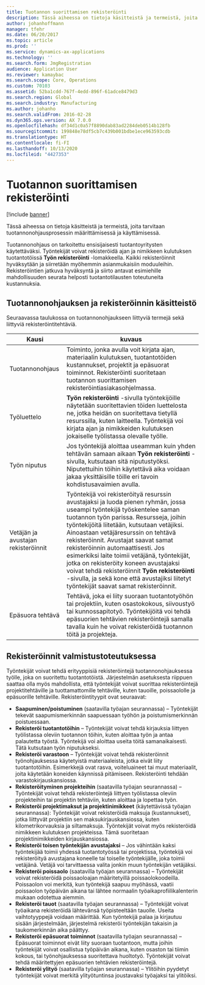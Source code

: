 ```yaml
---
title: Tuotannon suorittamisen rekisteröinti
description: Tässä aiheessa on tietoja käsitteistä ja termeistä, joita tarvitaan tuotannonohjausprosessin määrittämisessä ja käyttämisessä.
author: johanhoffmann
manager: tfehr
ms.date: 06/20/2017
ms.topic: article
ms.prod: ''
ms.service: dynamics-ax-applications
ms.technology: ''
ms.search.form: JmgRegistration
audience: Application User
ms.reviewer: kamaybac
ms.search.scope: Core, Operations
ms.custom: 70103
ms.assetid: 52ba1cdd-767f-4edd-896f-61adce8479d3
ms.search.region: Global
ms.search.industry: Manufacturing
ms.author: johanho
ms.search.validFrom: 2016-02-28
ms.dyn365.ops.version: AX 7.0.0
ms.openlocfilehash: df34d1c0a57f8890dab83ad2284deb0514b128fb
ms.sourcegitcommit: 199848e78df5cb7c439b001bdbe1ece963593cdb
ms.translationtype: HT
ms.contentlocale: fi-FI
ms.lasthandoff: 10/13/2020
ms.locfileid: "4427353"
---
```

# <a name="registration-for-manufacturing-execution"></a>Tuotannon suorittamisen rekisteröinti

[!include [banner](../includes/banner.md)]

Tässä aiheessa on tietoja käsitteistä ja termeistä, joita tarvitaan tuotannonohjausprosessin määrittämisessä ja käyttämisessä. 

Tuotannonohjaus on tarkoitettu ensisijaisesti tuotantoyritysten käytettäväksi. Työntekijät voivat rekisteröidä ajan ja nimikkeen kulutuksen tuotantotöissä **Työn rekisteröinti** -lomakkeella. Kaikki rekisteröinnit hyväksytään ja siirretään myöhemmin asianmukaisiin moduuleihin. Rekisteröintien jatkuva hyväksyntä ja siirto antavat esimiehille mahdollisuuden seurata helposti tuotantotilausten toteutuneita kustannuksia.

## <a name="manufacturing-execution-and-registration-terminology"></a>Tuotannonohjauksen ja rekisteröinnin käsitteistö
Seuraavassa taulukossa on tuotannonohjaukseen liittyviä termejä sekä liittyviä rekisteröintitehtäviä.

| Kausi                          | kuvaus                                                                                                                                                                                                                                                                                                                                                                                                                                                                                                                                                                                           |
|-------------------------------|-------------------------------------------------------------------------------------------------------------------------------------------------------------------------------------------------------------------------------------------------------------------------------------------------------------------------------------------------------------------------------------------------------------------------------------------------------------------------------------------------------------------------------------------------------------------------------------------------------|
| Tuotannonohjaus       | Toiminto, jonka avulla voit kirjata ajan, materiaalin kulutuksen, tuotantotöiden kustannukset, projektit ja epäsuorat toiminnot. Rekisteröinti suoritetaan tuotannon suorittamisen rekisteröintiasiakasohjelmassa.                                                                                                                                                                                                                                                                                                                                                                                                   |
| Työluettelo                      | **Työn rekisteröinti** -sivulla työntekijöille näytetään suoritettavien töiden luettelosta ne, jotka heidän on suoritettava tietyllä resurssilla, kuten laitteella. Työntekijä voi kirjata ajan ja nimikkeiden kulutuksen jokaiselle työlistassa olevalle työlle.                                                                                                                                                                                                                                                                                                                                                                           |
| Työn niputus                  | Jos työntekijä aloittaa useamman kuin yhden tehtävän samaan aikaan **Työn rekisteröinti** -sivulla, kutsutaan sitä niputustyöksi. Niputettuihin töihin käytettävä aika voidaan jakaa yksittäisille töille eri tavoin kohdistusavaimien avulla.                                                                                                                                                                                                                                                                                                                                                         |
| Vetäjän ja avustajan rekisteröinnit | Työntekijä voi rekisteröityä resurssin avustajaksi ja luoda pienen ryhmän, jossa useampi työntekijä työskentelee saman tuotannon työn parissa. Resursseja, joihin työntekijöitä liitetään, kutsutaan vetäjiksi. Ainoastaan vetäjäresurssin on tehtävä rekisteröinnit. Avustajat saavat samat rekisteröinnin automaattisesti. Jos esimerkiksi laite toimii vetäjänä, työntekijät, jotka on rekisteröity koneen avustajaksi voivat tehdä rekisteröinnit **Työn rekisteröinti** -sivulla, ja sekä kone että avustajiksi liitetyt työntekijät saavat samat rekisteröinnit. |
| Epäsuora tehtävä             | Tehtävä, joka ei liity suoraan tuotantotyöhön tai projektiin, kuten osastokokous, siivoustyö tai kunnossapitotyö. Työntekijöitä voi tehdä epäsuorien tehtävien rekisteröintejä samalla tavalla kuin he voivat rekisteröidä tuotannon töitä ja projekteja.                                                                                                                                                                                                                                                                                                |

## <a name="registrations-in-manufacturing-execution"></a>Rekisteröinnit valmistustoteutuksessa
Työntekijät voivat tehdä erityyppisiä rekisteröintejä tuotannonohjauksessa työlle, joka on suoritettu tuotantotöistä. Järjestelmän asetuksesta riippuen saattaa olla myös mahdollista, että työntekijät voivat suorittaa rekisteröintejä projektitehtäville ja tuottamattomille tehtäville, kuten tauoille, poissaololle ja epäsuorille tehtäville. Rekisteröintityypit ovat seuraavat:

-   **Saapuminen/poistuminen** (saatavilla työajan seurannassa) – Työntekijät tekevät saapumismerkinnän saapuessaan työhön ja poistumismerkinnän poistuessaan.
-   **Rekisteröi tuotantotöihin** – Työntekijät voivat tehdä kirjauksia liittyen työlistassa oleviin tuotannon töihin, kuten aloittaa työn ja antaa palautetta työstä. Työntekijä voi aloittaa useita töitä samanaikaisesti. Tätä kutsutaan työn niputukseksi.
-   **Rekisteröi varastoon** – Työntekijät voivat tehdä rekisteröinnit työnohjauksessa käytetyistä materiaaleista, jotka eivät liity tuotantotöihin. Esimerkkejä ovat rasva, voiteluaineet tai muut materiaalit, joita käytetään koneiden käynnissä pitämiseen. Rekisteröinti tehdään varastokirjauskansiossa.
-   **Rekisteröityminen projekteihin** (saatavilla työajan seurannassa) – Työntekijät voivat tehdä rekisteröintejä liittyen työlistassa oleviin projekteihin tai projektin tehtäviin, kuten aloittaa ja lopettaa työn.
-   **Rekisteröi projektimaksut ja projektinimikkeet** (käytettävissä työajan seurannassa): Työntekijät voivat rekisteröidä maksuja (kustannukset), jotka liittyvät projektiin sen maksukirjauskansiossa, kuten kilometrikorvauksia ja siltamaksuja. Työntekijät voivat myös rekisteröidä nimikkeen kulutuksen projekteissa. Tämä suoritetaan projektinimikkeiden kirjauskansiossa.
-   **Rekisteröi toisen työntekijän avustajaksi** – Jos vähintään kaksi työntekijää toimii yhdessä tuotantotyössä tai projektissa, työntekijä voi rekisteröityä avustajana koneelle tai toiselle työntekijälle, joka toimii vetäjänä. Vetäjä voi tarvittaessa valita jonkin muun työntekijän vetäjäksi.
-   **Rekisteröi poissaolo** (saatavilla työajan seurannassa) – Työntekijät voivat rekisteröidä poissaoloajan määritetyillä poissaolokoodeilla. Poissaolon voi merkitä, kun työntekijä saapuu myöhässä, vaatii poissaolon työpäivän aikana tai lähtee normaalin työaikaprofiilikalenterin mukaan odotettua aiemmin.
-   **Rekisteröi tauot** (saatavilla työajan seurannassa) – Työntekijät voivat työaikana rekisteröidä lähtevänsä työpisteeltään tauolle. Useita vaihtotyyppejä voidaan määrittää. Kun työntekijä palaa ja kirjautuu sisään järjestelmään, järjestelmä rekisteröi työntekijän takaisin ja taukomerkinnän aika päättyy.
-   **Rekisteröi epäsuorat toiminnot** (saatavilla työajan seurannassa) – Epäsuorat toiminnot eivät liity suoraan tuotantoon, mutta joihin työntekijät voivat osallistua työpäivän aikana, kuten osaston tai tiimin kokous, tai työnohjauksessa suoritettava huoltotyö. Työntekijät voivat tehdä määritettyjen epäsuorien tehtävien rekisteröintejä.
-   **Rekisteröi ylityö** (saatavilla työajan seurannassa) – Ylitöihin pyydetyt työntekijät voivat merkitä ylityötuntinsa joustavaksi työajaksi tai ylitöiksi.




